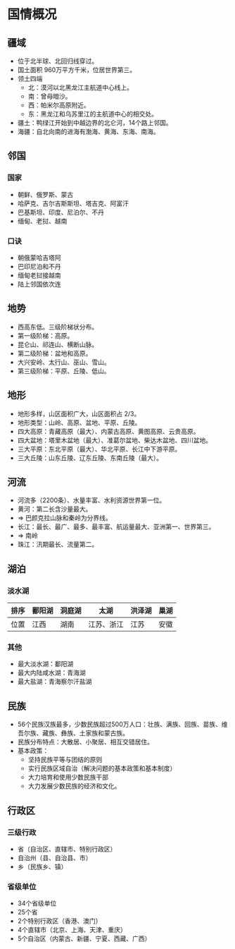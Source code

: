 # 国情概况

## 疆域

* 位于北半球、北回归线穿过。
* 国土面积 960万平方千米，位居世界第三。
* 领土四端
  * 北：漠河以北黑龙江主航道中心线上。
  * 南：曾母暗沙。
  * 西：帕米尔高原附近。
  * 东：黑龙江和乌苏里江的主航道中心的相交处。
* 疆土：鸭绿江开始到中越边界的北仑河，14个路上邻国。
* 海疆：自北向南的进海有渤海、黄海、东海、南海。

## 邻国

### 国家

* 朝鲜、俄罗斯、蒙古
* 哈萨克、吉尔吉斯斯坦、塔吉克、阿富汗
* 巴基斯坦、印度、尼泊尔、不丹
* 缅甸、老挝、越南

### 口诀

* 朝俄蒙哈吉塔阿
* 巴印尼泊和不丹
* 缅甸老挝接越南
* 陆上邻国依次连

## 地势

* 西高东低。三级阶梯状分布。
* 第一级阶梯：高原。
* 昆仑山、祁连山、横断山脉。
* 第二级阶梯：盆地和高原。
* 大兴安岭、太行山、巫山、雪山。
* 第三级阶梯：平原、丘陵、低山。

## 地形

* 地形多样，山区面积广大，山区面积占 2/3。
* 地形类型：山岭、高原、盆地、平原、丘陵。
* 四大高原：青藏高原（最大）、内蒙古高原、黄图高原、云贵高原。
* 四大盆地：塔里木盆地（最大）、准葛尔盆地、柴达木盆地、四川盆地。
* 三大平原：东北平原（最大）、华北平原、长江中下游平原。
* 三大丘陵：山东丘陵、辽东丘陵、东南丘陵（最大）。

## 河流

* 河流多（2200条）、水量丰富、水利资源世界第一位。
* 黄河：第二长含沙量最大。
* => 巴颜克拉山脉和秦岭为分界线。
* 长江：最长、最广、最多、最丰富、航运量最大、亚洲第一、世界第三。
* => 南岭
* 珠江：汛期最长、流量第二。

## 湖泊

### 淡水湖

| 排序 | 鄱阳湖 | 洞庭湖 | 太湖 | 洪泽湖 | 巢湖 |
| --- | --- | --- | --- | --- | --- |
| 位置 | 江西 | 湖南 | 江苏、浙江 | 江苏 | 安徽 |

### 其他

* 最大淡水湖：鄱阳湖
* 最大内陆咸水湖：青海湖
* 最大盐湖：青海察尔汗盐湖

## 民族

* 56个民族汉族最多，少数民族超过500万人口：壮族、满族、回族、苗族、维吾尔族、藏族、彝族、土家族和蒙古族。
* 民族分布特点：大散居、小聚居、相互交错居住。
* 基本政策：
  * 坚持民族平等与团结的原则
  * 实行民族区域自治（解决问题的基本政策和基本制度）
  * 大力培育和使用少数民族干部
  * 大力发展少数民族的经济和文化。

## 行政区

### 三级行政

* 省（自治区、直辖市、特别行政区）
* 自治州（县、自治县、市）
* 乡（民族乡、镇）

### 省级单位

* 34个省级单位
* 25个省
* 2个特别行政区（香港、澳门）
* 4个直辖市（北京、上海、天津、重庆）
* 5个自治区（内蒙古、新疆、宁夏、西藏、广西）